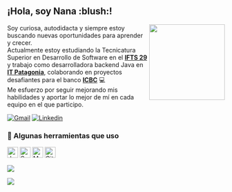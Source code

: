 <h2>¡Hola, soy Nana :blush:!</h2>

<img align="right" src="https://i.giphy.com/media/v1.Y2lkPTc5MGI3NjExbTY1dzNpZHRsMXU2OGlvbHprNDVjejBkN2lpMjZ3aTdiNzV3aHAzNCZlcD12MV9pbnRlcm5hbF9naWZfYnlfaWQmY3Q9Zw/RbtJJPft2P7rcpbBdb/giphy.gif" width="175" />

<p>Soy curiosa, autodidacta y siempre estoy buscando nuevas oportunidades para aprender y crecer. <br>
Actualmente estoy estudiando la Tecnicatura Superior en Desarrollo de Software en el <strong><a href="https://ifts29.com.ar/">IFTS 29</a></strong> y trabajo como desarrolladora backend Java en <strong><a href="https://itpatagonia.com/">IT Patagonia</a></strong>, colaborando en proyectos desafiantes para el banco <strong><a href="https://www.icbc.com.ar/">ICBC</a></strong> 💻 <br>
Me esfuerzo por seguir mejorando mis habilidades y aportar lo mejor de mí en cada equipo en el que participo.</p>

<div>
<a href="mailto:colljoana@gmail.com" target="_blank">
<img src="https://img.shields.io/badge/colljoana-red?style=flat&logo=Gmail&logoColor=white&labelColor=red" alt="Gmail"></a>
<a href="https://ar.linkedin.com/in/joanacoll" target="_blank"><img src="https://img.shields.io/badge/joanacoll-blue?style=flat&logo=Linkedin&logoColor=white&labelColor=blue" alt="Linkedin"></a>
</div>

<h3>🚀 Algunas herramientas que uso</h3>
<p align="left"> 
<a href="https://www.java.com/" target="_blank"><img src="https://profilinator.rishav.dev/skills-assets/java-original-wordmark.svg" alt="Java" width="25" height="25" /></a>  
<a href="https://spring.io/" target="_blank"><img src="https://profilinator.rishav.dev/skills-assets/springio-icon.svg" alt="Spring" width="25" height="25" /></a>
<a href="https://www.mysql.com/" target="_blank"><img src="https://profilinator.rishav.dev/skills-assets/mysql-original-wordmark.svg" alt="MySQL" width="25" height="25" /></a> 
<a href="https://github.com/" target="_blank"><img src="https://profilinator.rishav.dev/skills-assets/git-scm-icon.svg" alt="Git" width="25" height="25" /></a>  
</p>

<img src="https://github-readme-stats.vercel.app/api/top-langs/?username=joanacoll&theme=dark&hide_border=true&include_all_commits=true&count_private=false&layout=compact" align="center" />
<p><img src="https://komarev.com/ghpvc/?username=joana-coll&&style=flat-square" align="center" /></p>
